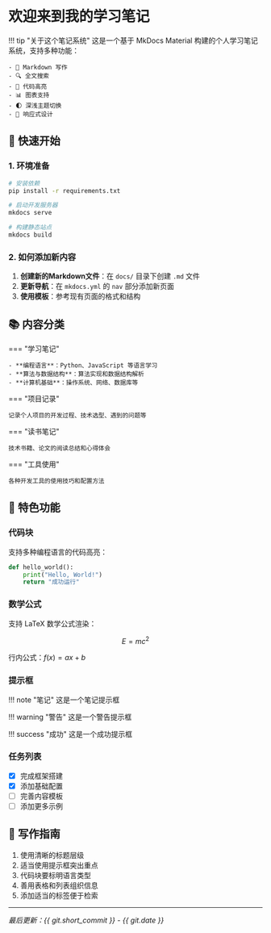 # 欢迎来到我的学习笔记

!!! tip "关于这个笔记系统"
    这是一个基于 MkDocs Material 构建的个人学习笔记系统，支持多种功能：
    
    - 📝 Markdown 写作
    - 🔍 全文搜索
    - 🎨 代码高亮
    - 📊 图表支持
    - 🌓 深浅主题切换
    - 📱 响应式设计

## 🚀 快速开始

### 1. 环境准备
```bash
# 安装依赖
pip install -r requirements.txt

# 启动开发服务器
mkdocs serve

# 构建静态站点
mkdocs build
```

### 2. 如何添加新内容

1. **创建新的Markdown文件**：在 `docs/` 目录下创建 `.md` 文件
2. **更新导航**：在 `mkdocs.yml` 的 `nav` 部分添加新页面
3. **使用模板**：参考现有页面的格式和结构

## 📚 内容分类

=== "学习笔记"
    
    - **编程语言**：Python、JavaScript 等语言学习
    - **算法与数据结构**：算法实现和数据结构解析  
    - **计算机基础**：操作系统、网络、数据库等

=== "项目记录"
    
    记录个人项目的开发过程、技术选型、遇到的问题等

=== "读书笔记"
    
    技术书籍、论文的阅读总结和心得体会

=== "工具使用"
    
    各种开发工具的使用技巧和配置方法

## 🎯 特色功能

### 代码块
支持多种编程语言的代码高亮：

```python
def hello_world():
    print("Hello, World!")
    return "成功运行"
```

### 数学公式
支持 LaTeX 数学公式渲染：

$$E = mc^2$$

行内公式：$f(x) = ax + b$

### 提示框
!!! note "笔记"
    这是一个笔记提示框

!!! warning "警告" 
    这是一个警告提示框

!!! success "成功"
    这是一个成功提示框

### 任务列表
- [x] 完成框架搭建
- [x] 添加基础配置
- [ ] 完善内容模板
- [ ] 添加更多示例

## 📝 写作指南

1. 使用清晰的标题层级
2. 适当使用提示框突出重点
3. 代码块要标明语言类型
4. 善用表格和列表组织信息
5. 添加适当的标签便于检索

---

*最后更新：{{ git.short_commit }} - {{ git.date }}*
